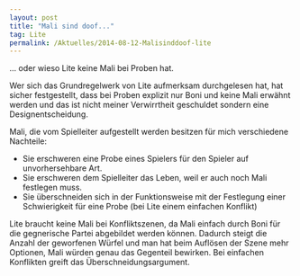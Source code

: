 ```yaml
---
layout: post
title: "Mali sind doof..."
tag: Lite
permalink: /Aktuelles/2014-08-12-Malisinddoof-lite
---
```


&hellip; oder wieso Lite keine Mali bei Proben hat.

Wer sich das Grundregelwerk von Lite aufmerksam durchgelesen hat, hat sicher festgestellt, dass bei Proben explizit nur Boni und keine Mali erwähnt werden und das ist nicht meiner Verwirrtheit geschuldet sondern eine Designentscheidung.

Mali, die vom Spielleiter aufgestellt werden besitzen für mich verschiedene Nachteile:

- Sie erschweren eine Probe eines Spielers für den Spieler auf unvorhersehbare Art.
- Sie erschweren dem Spielleiter das Leben, weil er auch noch Mali festlegen muss.
- Sie überschneiden sich in der Funktionsweise mit der Festlegung einer Schwierigkeit für eine Probe (bei Lite einem einfachen Konflikt)

Lite braucht keine Mali bei Konfliktszenen, da Mali einfach durch Boni für die gegnerische Partei abgebildet werden können. Dadurch steigt die Anzahl der geworfenen Würfel und man hat beim Auflösen der Szene mehr Optionen, Mali würden genau das Gegenteil bewirken. Bei einfachen Konflikten greift das Überschneidungsargument.


